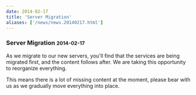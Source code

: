 ```yaml
---
date: 2014-02-17
title: 'Server Migration'
aliases: ['/news/news.20140217.html']
---
```

<div class="col-md-8 main">
 <div class="row">
  <h3>
   Server Migration
   <small>
    2014-02-17
   </small>
  </h3>
  <p>
   As we migrate to our new servers, you'll find that the services are
            being migrated first, and the content follows after. We are taking
            this opportunity to reorganize everything.
  </p>
  <p>
   This means there is a lot of missing content at the moment, please
            bear with us as we gradually move everything into place.
  </p>
 </div>
</div>

